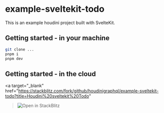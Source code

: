 # example-sveltekit-todo

This is an example houdini project built with SvelteKit.

## Getting started - in your machine

```bash
git clone ...
pnpm i
pnpm dev
```

## Getting started - in the cloud

<a
target="\_blank"
href="https://stackblitz.com/fork/github/houdinigraphql/example-sveltekit-todo?title=Houdini%20sveltekit%20Todo"

>   <img src="https://developer.stackblitz.com/img/open_in_stackblitz.svg" alt="Open in StackBlitz" />
> </a>
